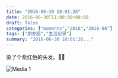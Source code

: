 ```yaml
---
title: "2016-06-30 10:01:26"
date: 2016-06-30T11:00:00+08:00
draft: false
categories: ["moments","2016","2016-06"]
tags: ["朋友圈","生活记录"]
summary: "2016-06-30 10:01:26..."
---
```


染了个紫红色的头发。💁🏻

![Media 1](/Moments/photos/2016-06-30/201606301001260.jpg)

